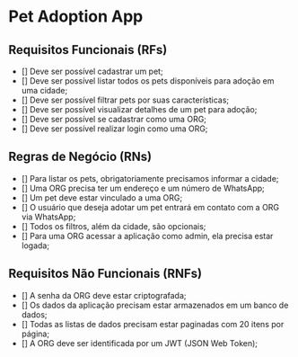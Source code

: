 # Pet Adoption App

## Requisitos Funcionais (RFs)

- [] Deve ser possível cadastrar um pet;
- [] Deve ser possível listar todos os pets disponíveis para adoção em uma cidade;
- [] Deve ser possível filtrar pets por suas características;
- [] Deve ser possível visualizar detalhes de um pet para adoção;
- [] Deve ser possível se cadastrar como uma ORG;
- [] Deve ser possível realizar login como uma ORG;

## Regras de Negócio (RNs)

- [] Para listar os pets, obrigatoriamente precisamos informar a cidade;
- [] Uma ORG precisa ter um endereço e um número de WhatsApp;
- [] Um pet deve estar vinculado a uma ORG;
- [] O usuário que deseja adotar um pet entrará em contato com a ORG via WhatsApp;
- [] Todos os filtros, além da cidade, são opcionais;
- [] Para uma ORG acessar a aplicação como admin, ela precisa estar logada;

## Requisitos Não Funcionais (RNFs)

- [] A senha da ORG deve estar criptografada;
- [] Os dados da aplicação precisam estar armazenados em um banco de dados;
- [] Todas as listas de dados precisam estar paginadas com 20 itens por página;
- [] A ORG deve ser identificada por um JWT (JSON Web Token);
